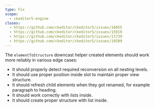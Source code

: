 ```yaml
---
type: Fix
scope:
  - ckeditor5-engine
closes:
  - https://github.com/ckeditor/ckeditor5/issues/16055
  - https://github.com/ckeditor/ckeditor5/issues/15919
  - https://github.com/ckeditor/ckeditor5/issues/11739
  - https://github.com/ckeditor/ckeditor5/issues/19209
---
```


The `elementToStructure` downcast helper created elements should work more reliably in various edge cases:
* It should properly detect required reconversion on all nesting levels. 
* It should use proper position inside slot to maintain proper view structure.
* It should refresh child elements when they got renamed, for example paragraph to heading.
* It should work correctly with lists inside.
* It should create proper structure with list inside.
